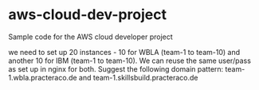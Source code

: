 # aws-cloud-dev-project
Sample code for the AWS cloud developer project


we need to set up 20 instances - 10 for WBLA (team-1 to team-10) and another 10 for IBM (team-1 to team-10). We can reuse the same user/pass as set up in nginx for both. Suggest the following domain pattern: team-1.wbla.practeraco.de  and team-1.skillsbuild.practeraco.de
